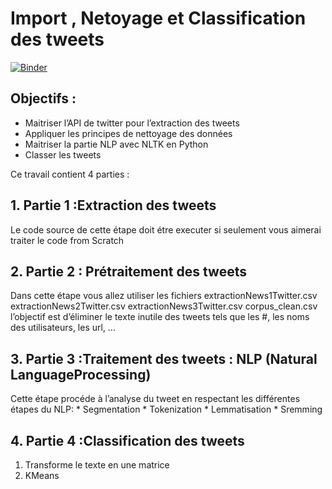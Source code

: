 # Import , Netoyage et Classification des tweets 
[![Binder](https://mybinder.org/badge_logo.svg)](https://mybinder.org/v2/gh/aminasridi/Import-Netoyage-et-Classification-des-tweets-/main)
## Objectifs :
*   Maitriser l’API de twitter pour l’extraction des tweets
*   Appliquer les principes de nettoyage des données
*   Maitriser la partie NLP avec NLTK en Python
*   Classer les tweets

Ce travail contient 4 parties :
## 1.   Partie 1 :Extraction des tweets 
Le code source de cette étape doit étre executer si seulement vous aimerai traiter le code from Scratch
## 2.   Partie 2 : Prétraitement des tweets
Dans cette étape vous allez utiliser les fichiers extractionNews1Twitter.csv  extractionNews2Twitter.csv extractionNews3Twitter.csv corpus_clean.csv
l’objectif est d’éliminer le texte inutile des tweets tels que les #, les noms des utilisateurs, les url, …
## 3.   Partie 3 :Traitement des tweets : NLP (Natural LanguageProcessing)
 Cette étape procéde à l’analyse du tweet en respectant les différentes étapes du NLP:
                *   Segmentation 
                *   Tokenization
                *   Lemmatisation
                *   Sremming
## 4.   Partie 4 :Classification des tweets
1.    Transforme le texte en une matrice
2.    KMeans



